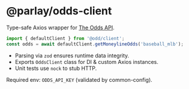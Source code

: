# @parlay/odds-client

Type-safe Axios wrapper for [The Odds API](https://theoddsapi.com/).

```ts
import { defaultClient } from '@odd/client';
const odds = await defaultClient.getMoneylineOdds('baseball_mlb');
```

* Parsing via `zod` ensures runtime data integrity.
* Exports `OddsClient` class for DI & custom Axios instances.
* Unit tests use `nock` to stub HTTP.

Required env: `ODDS_API_KEY` (validated by common-config).